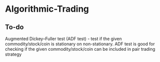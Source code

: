 # Algorithmic-Trading



## To-do
    


Augmented Dickey–Fuller test (ADF test) - test if the given commodity/stock/coin is stationary on non-stationary. ADF test is good for checking if the given commodity/stock/coin can be included in pair trading strategy

